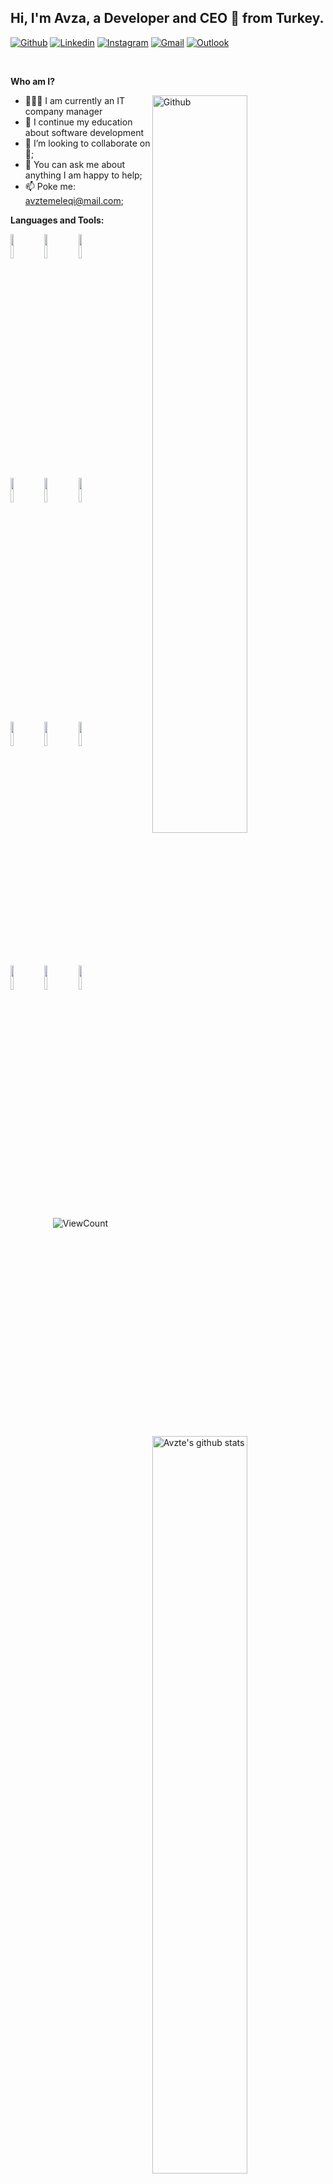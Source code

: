 
<!-- Your title -->
## Hi, I'm Avza, a Developer and CEO 🚀 from Turkey.

<!-- Your badges
You can use the website to generate badges: https://shields.io/
-->

[![Github](https://img.shields.io/badge/-Github-000?style=flat&logo=Github&logoColor=white)](https://github.com/avztemeleqi)
[![Linkedin](https://img.shields.io/badge/-LinkedIn-blue?style=flat&logo=Linkedin&logoColor=white)]()
[![Instagram](https://img.shields.io/badge/-Instagram-c13584?style=flat&labelColor=c13584&logo=instagram&logoColor=white)](https://www.instagram.com/avztemeleqi/)
[![Gmail](https://img.shields.io/badge/-Gmail-c14438?style=flat&logo=Gmail&logoColor=white)](mailto:avztemeleqi@gmail.com)
[![Outlook](https://img.shields.io/badge/-Outlook-0078D4?style=flat&logo=Microsoft-Outlook&logoColor=white)](mailto:avztemeleqi@hotmail.com)

&nbsp;

<!-- Talking about you -->
**Who am I?**

<!-- Any image aligned to the right. Beware the width -->
<img width="55%" align="right" alt="Github" src="https://raw.githubusercontent.com/onimur/.github/master/.resources/git-header.svg" />

- 👨🏽‍💻 I am currently an IT company manager
- 🌱 I continue my education about software development
- 👯 I’m looking to collaborate on 🤝;
- 💬 You can ask me about anything I am happy to help;
- 📫 Poke me: avztemeleqi@mail.com;

**Languages and Tools:** 

<!-- Your github readme stats
You can use this api: https://github.com/anuraghazra/github-readme-stats
-->
<p>
  <a href="https://github.com/Avztemeleqi/Quform-Payment-Method-">
    <img width="55%" align="right" alt="Avzte's github stats" src="https://github-readme-stats.vercel.app/api?username=Avztemeleqi&show_icons=true&hide_border=true" />
  </a>

  <!-- Your languages and tools. Be careful with the alignment. 
  You can use this sites to get logos: https://www.vectorlogo.zone or https://simpleicons.org/
  -->
  <code><img width="10%" src="https://www.vectorlogo.zone/logos/java/java-ar21.svg"></code>
  <code><img width="10%" src="https://www.vectorlogo.zone/logos/php/php-ar21.svg"></code>
  <code><img width="10%" src="https://www.vectorlogo.zone/logos/android/android-ar21.svg"></code>
  <br />
  <code><img width="10%" src="https://www.vectorlogo.zone/logos/getbootstrap/getbootstrap-ar21.svg"></code>
  <code><img width="10%" src="https://www.vectorlogo.zone/logos/w3_html5/w3_html5-ar21.svg"></code>
  <code><img width="10%" src="https://www.vectorlogo.zone/logos/laravel/laravel-ar21.svg"></code>
  <br />
  <code><img width="10%" src="https://www.vectorlogo.zone/logos/mysql/mysql-ar21.svg"></code>
  <code><img width="10%" src="https://www.vectorlogo.zone/logos/sqlite/sqlite-ar21.svg"></code>
  <code><img width="10%" src="https://www.vectorlogo.zone/logos/firebase/firebase-ar21.svg"></code>
  <br />
  <code><img width="10%" src="https://www.vectorlogo.zone/logos/dotnet/dotnet-ar21.svg"></code>
  <code><img width="10%" src="https://www.vectorlogo.zone/logos/visualstudio_code/visualstudio_code-ar21.svg"></code>
  <code><img width="10%" src="https://www.vectorlogo.zone/logos/javascript/javascript-ar21.svg"></code>
</p>

<!-- Your hits or visitors
site: http://hits.dwyl.com or https://visitor-badge.glitch.me
Both apis are in trouble due to the number of requests, if you know any other to register visitors, great
-->
<p align="center">
  <img alt="ViewCount" src="https://views.whatilearened.today/views/github/Avztemeleqi/Avztemeleqi.svg" />
</p>


<!-- This readme was created by Murillo Comino - https://github.com/onimur -->

